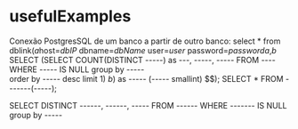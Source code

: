 # usefulExamples
Conexão PostgresSQL de um banco a partir de outro banco:
select * from dblink($a$host=*dbIP* dbname=*dbName* user=*user* password=*password*$a$,$b$
SELECT
(SELECT COUNT(DISTINCT -----) as ---,
-----, -----
       FROM ----
          WHERE ----- IS NULL
  group by -----    
  order by -----
  desc limit 1)
$b$) as ----- (----- smallint)
    $$);
SELECT * FROM -------(-----);

SELECT DISTINCT ------,
    ------,
      -----
       FROM ------
          WHERE ------- IS NULL
  group by -----
